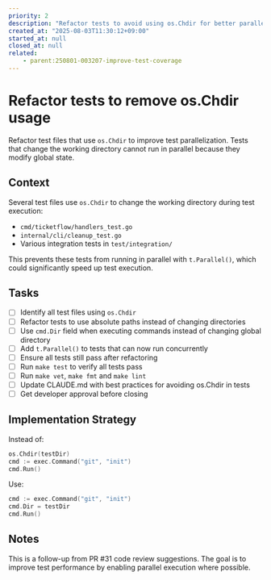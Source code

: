 ```yaml
---
priority: 2
description: "Refactor tests to avoid using os.Chdir for better parallelization"
created_at: "2025-08-03T11:30:12+09:00"
started_at: null
closed_at: null
related:
    - parent:250801-003207-improve-test-coverage
---
```


# Refactor tests to remove os.Chdir usage

Refactor test files that use `os.Chdir` to improve test parallelization. Tests that change the working directory cannot run in parallel because they modify global state.

## Context

Several test files use `os.Chdir` to change the working directory during test execution:
- `cmd/ticketflow/handlers_test.go`
- `internal/cli/cleanup_test.go`
- Various integration tests in `test/integration/`

This prevents these tests from running in parallel with `t.Parallel()`, which could significantly speed up test execution.

## Tasks

- [ ] Identify all test files using `os.Chdir`
- [ ] Refactor tests to use absolute paths instead of changing directories
- [ ] Use `cmd.Dir` field when executing commands instead of changing global directory
- [ ] Add `t.Parallel()` to tests that can now run concurrently
- [ ] Ensure all tests still pass after refactoring
- [ ] Run `make test` to verify all tests pass
- [ ] Run `make vet`, `make fmt` and `make lint`
- [ ] Update CLAUDE.md with best practices for avoiding os.Chdir in tests
- [ ] Get developer approval before closing

## Implementation Strategy

Instead of:
```go
os.Chdir(testDir)
cmd := exec.Command("git", "init")
cmd.Run()
```

Use:
```go
cmd := exec.Command("git", "init")
cmd.Dir = testDir
cmd.Run()
```

## Notes

This is a follow-up from PR #31 code review suggestions. The goal is to improve test performance by enabling parallel execution where possible.